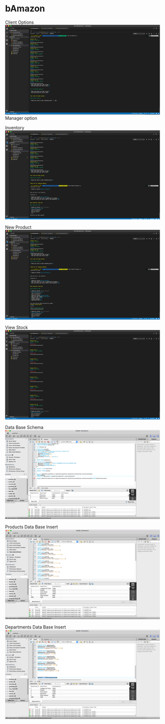 # bAmazon
Client Options
![Client Options](images/client.png)
Manager option

Inventory
![Manager Inventory](images/inventory.png)

New Product
![Manager New Product](images/new-product.png)

View Stock
![Manager Stock Info](images/stock-info.png)

Data Base Schema
![Schema](images/schema.png)

Products Data Base Insert
![products](images/table-insert.png)


Departments Data Base Insert
![departments](images/table-insert2.png)

